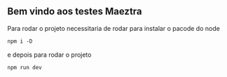 ## Bem vindo aos testes Maeztra

Para rodar o projeto necessitaria de rodar para instalar o pacode do node
```markdown
npm i -D
```
e depois para rodar o projeto 
```markdown
npm run dev
```
